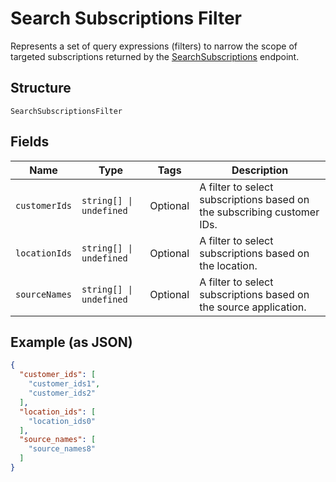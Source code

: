 
# Search Subscriptions Filter

Represents a set of query expressions (filters) to narrow the scope of targeted subscriptions returned by
the [SearchSubscriptions](../../doc/api/subscriptions.md#search-subscriptions) endpoint.

## Structure

`SearchSubscriptionsFilter`

## Fields

| Name | Type | Tags | Description |
|  --- | --- | --- | --- |
| `customerIds` | `string[] \| undefined` | Optional | A filter to select subscriptions based on the subscribing customer IDs. |
| `locationIds` | `string[] \| undefined` | Optional | A filter to select subscriptions based on the location. |
| `sourceNames` | `string[] \| undefined` | Optional | A filter to select subscriptions based on the source application. |

## Example (as JSON)

```json
{
  "customer_ids": [
    "customer_ids1",
    "customer_ids2"
  ],
  "location_ids": [
    "location_ids0"
  ],
  "source_names": [
    "source_names8"
  ]
}
```

